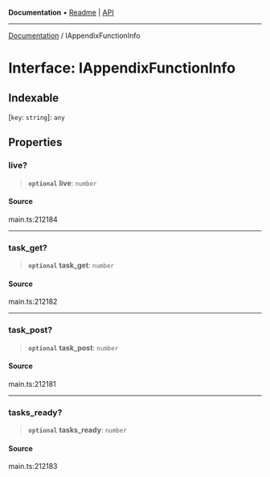 **Documentation** • [Readme](../README.md) \| [API](../globals.md)

***

[Documentation](../README.md) / IAppendixFunctionInfo

# Interface: IAppendixFunctionInfo

## Indexable

 \[`key`: `string`\]: `any`

## Properties

### live?

> **`optional`** **live**: `number`

#### Source

main.ts:212184

***

### task\_get?

> **`optional`** **task\_get**: `number`

#### Source

main.ts:212182

***

### task\_post?

> **`optional`** **task\_post**: `number`

#### Source

main.ts:212181

***

### tasks\_ready?

> **`optional`** **tasks\_ready**: `number`

#### Source

main.ts:212183
